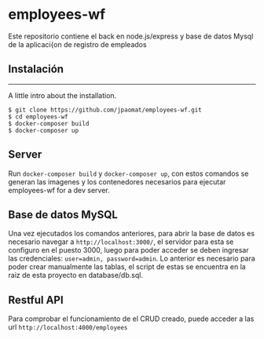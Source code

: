 # employees-wf
Este repositorio contiene el back en node.js/express y base de datos Mysql de la aplicaci{on de registro de empleados

## Instalación
***
A little intro about the installation.
```
$ git clone https://github.com/jpaomat/employees-wf.git
$ cd employees-wf
$ docker-composer build
$ docker-composer up
```

## Server

Run `docker-composer build` y `docker-composer up`, con estos comandos se generan las imagenes y los contenedores necesarios para ejecutar employees-wf  for a dev server.

## Base de datos MySQL

Una vez ejecutados los comandos anteriores, para abrir la base de datos es necesario navegar a `http://localhost:3000/`, el servidor para esta se configuro en el puesto 3000, luego para poder acceder se deben ingresar las credenciales: `user=admin, password=admin`. Lo anterior es necesario para poder crear manualmente las tablas, el script de estas se encuentra en la raiz de esta proyecto en database/db.sql.

## Restful API

Para comprobar el funcionamiento de el CRUD creado, puede acceder a las url `http://localhost:4000/employees`
